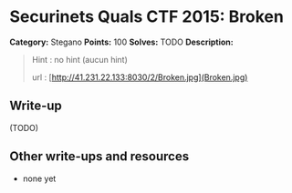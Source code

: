 # Securinets Quals CTF 2015: Broken

**Category:** Stegano
**Points:** 100
**Solves:** TODO
**Description:** 

> Hint : no hint (aucun hint) 
>
> url : [http://41.231.22.133:8030/2/Broken.jpg](Broken.jpg)

## Write-up

(TODO)

## Other write-ups and resources

* none yet